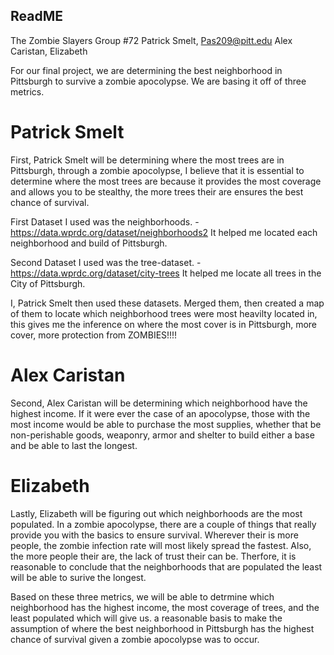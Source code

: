 ## ReadME

The Zombie Slayers
Group #72
Patrick Smelt, Pas209@pitt.edu
Alex Caristan,
Elizabeth

For our final project, we are determining the best neighborhood in Pittsburgh to survive a zombie apocolypse. We are basing it off of three metrics.

# Patrick Smelt
First, Patrick Smelt will be determining where the most trees are in Pittsburgh, through a zombie apocolypse, I believe that it is essential to determine
where the most trees are because it provides the most coverage and allows you to be stealthy, the more trees their are ensures the best chance of survival.

First Dataset I used was the neighborhoods. - https://data.wprdc.org/dataset/neighborhoods2
It helped me located each neighborhood and build of Pittsburgh.

Second Dataset I used was the tree-dataset. - https://data.wprdc.org/dataset/city-trees
It helped me locate all trees in the City of Pittsburgh.

I, Patrick Smelt then used these datasets. Merged them, then created a map of them to locate which neighborhood trees were most heavilty located in, this gives me the inference on where the most cover is in Pittsburgh, more cover, more protection from ZOMBIES!!!!



# Alex Caristan
Second, Alex Caristan will be determining which neighborhood have the highest income. If it were ever the case of an apocolypse, those with the most income would be able
to purchase the most supplies, whether that be non-perishable goods, weaponry, armor and shelter to build either a base and be able to last the longest.


# Elizabeth
Lastly, Elizabeth will be figuring out which neighborhoods are the most populated. In a zombie apocolypse, there are a couple of things that really provide you with the basics to ensure
survival. Wherever their is more people, the zombie infection rate will most likely spread the fastest. Also, the more people their are, the lack of trust their can be.
Therfore, it is reasonable to conclude that the neighborhoods that are populated the least will be able to surive the longest.

Based on these three metrics, we will be able to detrmine which neighborhood has the highest income, the most coverage of trees, and the least populated which will give us.
a reasonable basis to make the assumption of where the best neighborhood in Pittsburgh has the highest chance of survival given a zombie apocolypse was to occur.

